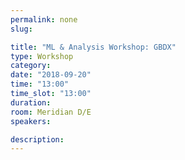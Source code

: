 ```yaml
---
permalink: none
slug:

title: "ML & Analysis Workshop: GBDX"
type: Workshop
category:
date: "2018-09-20"
time: "13:00"
time_slot: "13:00"
duration:
room: Meridian D/E
speakers:

description:
---
```

